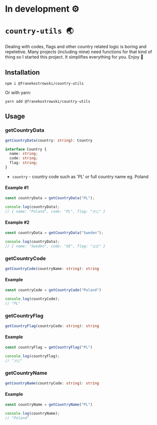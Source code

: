 # In development ⚙️

# `country-utils 🌏`

Dealing with codes, flags and other country related logic is boring and repetetive. Many projects (including mine) need functions for that kind of thing so I started this project. It simplifies everything for you. Enjoy 🤗

## Installation

```
npm i @franekostrowski/country-utils
```

Or with yarn:

```
yarn add @franekostrowski/country-utils
```

## Usage

### getCountryData

```typescript
getCountryData(country: string): Country
```

```typescript
interface Country {
  name: string;
  code: string;
  flag: string;
}
```

- `country` - country code such as 'PL' or full country name eg. Poland

#### Example #1

```typescript
const countryData = getCountryData("PL");

console.log(countryData); 
// { name: "Poland", code: "PL", flag: "🇵🇱" }
```

#### Example #2

```typescript
const countryData = getCountryData("Sweden");

console.log(countryData); 
// { name: "Sweden", code: "SE", flag: "🇸🇪" }
```

### getCountryCode

```typescript
getCountryCode(countryName: string): string
```

#### Example

```typescript
const countryCode = getCountryCode("Poland")

console.log(countryCode); 
// "PL"
```

### getCountryFlag

```typescript
getCountryFlag(countryCode: string): string
```

#### Example

```typescript
const countryFlag = getCountryFlag("PL")

console.log(countryFlag); 
// "🇵🇱"
```


### getCountryName

```typescript
getCountryName(countryCode: string): string
```

#### Example

```typescript
const countryName = getCountryName("PL")

console.log(countryName); 
// "Poland"
```
